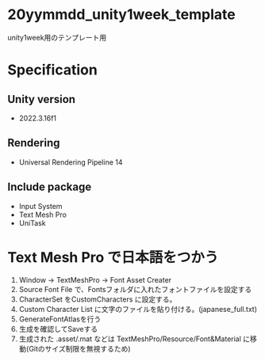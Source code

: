 # 20yymmdd_unity1week_template
unity1week用のテンプレート用

# Specification

## Unity version
- 2022.3.16f1

## Rendering
- Universal Rendering Pipeline 14

## Include package
- Input System
- Text Mesh Pro
- UniTask

# Text Mesh Pro で日本語をつかう

1. Window -> TextMeshPro -> Font Asset Creater
2. Source Font File で、Fontsフォルダに入れたフォントファイルを設定する
3. CharacterSet をCustomCharacters に設定する。
4. Custom Character List に文字のファイルを貼り付ける。(japanese_full.txt)
5. GenerateFontAtlasを行う
6. 生成を確認してSaveする
7. 生成された .asset/.mat などは TextMeshPro/Resource/Font&Material に移動(Gitのサイズ制限を無視するため)
